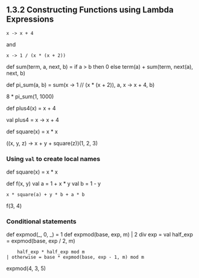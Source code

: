 1.3.2   Constructing Functions using Lambda Expressions 
-------------------------------------------------------

    x -> x + 4

and

    x -> 1 / (x * (x + 2))

def sum(term, a, next, b) =
    if a > b then 0
    else term(a) + sum(term, next(a), next, b)

def pi_sum(a, b) = sum(x -> 1 // (x * (x + 2)), a, x -> x + 4, b)

8 * pi_sum(1, 1000)

def plus4(x) = x + 4

val plus4 = x -> x + 4

def square(x) = x * x

((x, y, z) -> x + y + square(z))(1, 2, 3)

### Using `val` to create local names

def square(x) = x * x

def f(x, y)
    val a = 1 + x * y
    val b = 1 - y

    x * square(a) + y * b + a * b

f(3, 4)

### Conditional statements

def expmod(_, 0, _) = 1
def expmod(base, exp, m)
    | 2 div exp =
        val half_exp = expmod(base, exp / 2, m)
        
        half_exp * half_exp mod m
    | otherwise = base * expmod(base, exp - 1, m) mod m

expmod(4, 3, 5)
